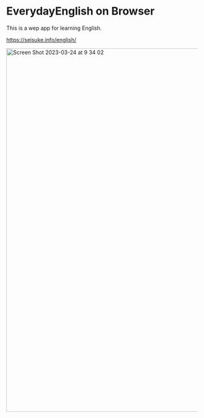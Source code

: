 # EverydayEnglish on Browser

This is a wep app for learning English.

https://seisuke.info/english/

<img width="957" alt="Screen Shot 2023-03-24 at 9 34 02" src="https://user-images.githubusercontent.com/34885995/227586249-4c671e46-6958-4804-90ea-0f473f444df0.png">
